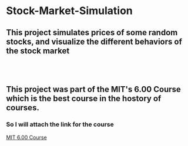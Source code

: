 # Stock-Market-Simulation
## This project simulates prices of some random stocks, and visualize the different behaviors of the stock market
<br> <br>
## This project was part of the MIT's 6.00 Course which is the best course in the hostory of courses.<br>
### So I will attach the link for the course
[MIT 6.00 Course](https://ocw.mit.edu/courses/6-0002-introduction-to-computational-thinking-and-data-science-fall-2016/)